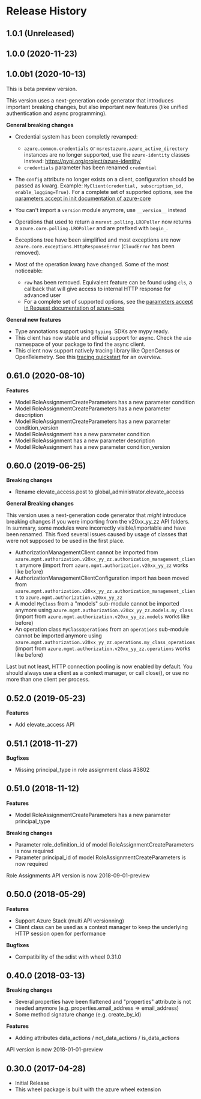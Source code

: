 # Release History

## 1.0.1 (Unreleased)


## 1.0.0 (2020-11-23)

## 1.0.0b1 (2020-10-13)

This is beta preview version.

This version uses a next-generation code generator that introduces important breaking changes, but also important new features (like unified authentication and async programming).

**General breaking changes**

- Credential system has been completly revamped:

  - `azure.common.credentials` or `msrestazure.azure_active_directory` instances are no longer supported, use the `azure-identity` classes instead: https://pypi.org/project/azure-identity/
  - `credentials` parameter has been renamed `credential`

- The `config` attribute no longer exists on a client, configuration should be passed as kwarg. Example: `MyClient(credential, subscription_id, enable_logging=True)`. For a complete set of
  supported options, see the [parameters accept in init documentation of azure-core](https://github.com/Azure/azure-sdk-for-python/blob/master/sdk/core/azure-core/CLIENT_LIBRARY_DEVELOPER.md#available-policies)
- You can't import a `version` module anymore, use `__version__` instead
- Operations that used to return a `msrest.polling.LROPoller` now returns a `azure.core.polling.LROPoller` and are prefixed with `begin_`.
- Exceptions tree have been simplified and most exceptions are now `azure.core.exceptions.HttpResponseError` (`CloudError` has been removed).
- Most of the operation kwarg have changed. Some of the most noticeable:

  - `raw` has been removed. Equivalent feature can be found using `cls`, a callback that will give access to internal HTTP response for advanced user
  - For a complete set of
  supported options, see the [parameters accept in Request documentation of azure-core](https://github.com/Azure/azure-sdk-for-python/blob/master/sdk/core/azure-core/CLIENT_LIBRARY_DEVELOPER.md#available-policies)

**General new features**

- Type annotations support using `typing`. SDKs are mypy ready.
- This client has now stable and official support for async. Check the `aio` namespace of your package to find the async client.
- This client now support natively tracing library like OpenCensus or OpenTelemetry. See this [tracing quickstart](https://github.com/Azure/azure-sdk-for-python/tree/master/sdk/core/azure-core-tracing-opentelemetry) for an overview.

## 0.61.0 (2020-08-10)

**Features**

  - Model RoleAssignmentCreateParameters has a new parameter condition
  - Model RoleAssignmentCreateParameters has a new parameter description
  - Model RoleAssignmentCreateParameters has a new parameter condition_version
  - Model RoleAssignment has a new parameter condition
  - Model RoleAssignment has a new parameter description
  - Model RoleAssignment has a new parameter condition_version

## 0.60.0 (2019-06-25)

**Breaking changes**

  - Rename elevate_access.post to global_administrator.elevate_access

**General Breaking changes**

This version uses a next-generation code generator that *might*
introduce breaking changes if you were importing from the v20xx_yy_zz
API folders. In summary, some modules were incorrectly
visible/importable and have been renamed. This fixed several issues
caused by usage of classes that were not supposed to be used in the
first place.

  - AuthorizationManagementClient cannot be imported from
    `azure.mgmt.authorization.v20xx_yy_zz.authorization_management_client`
    anymore (import from `azure.mgmt.authorization.v20xx_yy_zz`
    works like before)
  - AuthorizationManagementClientConfiguration import has been moved
    from
    `azure.mgmt.authorization.v20xx_yy_zz.authorization_management_client`
    to `azure.mgmt.authorization.v20xx_yy_zz`
  - A model `MyClass` from a "models" sub-module cannot be imported
    anymore using
    `azure.mgmt.authorization.v20xx_yy_zz.models.my_class` (import
    from `azure.mgmt.authorization.v20xx_yy_zz.models` works like
    before)
  - An operation class `MyClassOperations` from an `operations`
    sub-module cannot be imported anymore using
    `azure.mgmt.authorization.v20xx_yy_zz.operations.my_class_operations`
    (import from `azure.mgmt.authorization.v20xx_yy_zz.operations`
    works like before)

Last but not least, HTTP connection pooling is now enabled by default.
You should always use a client as a context manager, or call close(), or
use no more than one client per process.

## 0.52.0 (2019-05-23)

**Features**

  - Add elevate_access API

## 0.51.1 (2018-11-27)

**Bugfixes**

  - Missing principal_type in role assignment class #3802

## 0.51.0 (2018-11-12)

**Features**

  - Model RoleAssignmentCreateParameters has a new parameter
    principal_type

**Breaking changes**

  - Parameter role_definition_id of model
    RoleAssignmentCreateParameters is now required
  - Parameter principal_id of model RoleAssignmentCreateParameters is
    now required

Role Assignments API version is now 2018-09-01-preview

## 0.50.0 (2018-05-29)

**Features**

  - Support Azure Stack (multi API versionning)
  - Client class can be used as a context manager to keep the underlying
    HTTP session open for performance

**Bugfixes**

  - Compatibility of the sdist with wheel 0.31.0

## 0.40.0 (2018-03-13)

**Breaking changes**

  - Several properties have been flattened and "properties" attribute is
    not needed anymore (e.g. properties.email_address =>
    email_address)
  - Some method signature change (e.g. create_by_id)

**Features**

  - Adding attributes data_actions / not_data_actions /
    is_data_actions

API version is now 2018-01-01-preview

## 0.30.0 (2017-04-28)

  - Initial Release
  - This wheel package is built with the azure wheel extension

